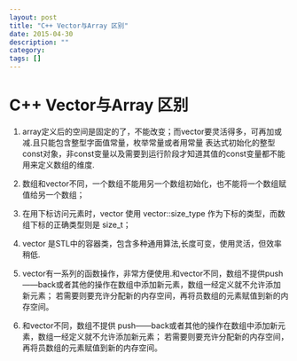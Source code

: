 ```yaml
---
layout: post
title: "C++ Vector与Array 区别"
date: 2015-04-30
description: ""
category: 
tags: []
---
```


# C++ Vector与Array 区别

1. array定义后的空间是固定的了，不能改变；而vector要灵活得多，可再加或减.且只能包含整型字面值常量，枚举常量或者用常量
表达式初始化的整型const对象，非const变量以及需要到运行阶段才知道其值的const变量都不能用来定义数组的维度.

2. 数组和vector不同，一个数组不能用另一个数组初始化，也不能将一个数组赋值给另一个数组；

3. 在用下标访问元素时，vector 使用 vector::size_type 作为下标的类型，而数组下标的正确类型则是 size_t；

4. vector 是STL中的容器类，包含多种通用算法,长度可变，使用灵活，但效率稍低.

5. vector有一系列的函数操作，非常方便使用.和vector不同，数组不提供push——back或者其他的操作在数组中添加新元素，数组一经定义就不允许添加新元素；
若需要则要充许分配新的内存空间，再将员数组的元素赋值到新的内存空间。

6. 和vector不同，数组不提供 push——back或者其他的操作在数组中添加新元素，数组一经定义就不允许添加新元素；
若需要则要充许分配新的内存空间，再将员数组的元素赋值到新的内存空间。
